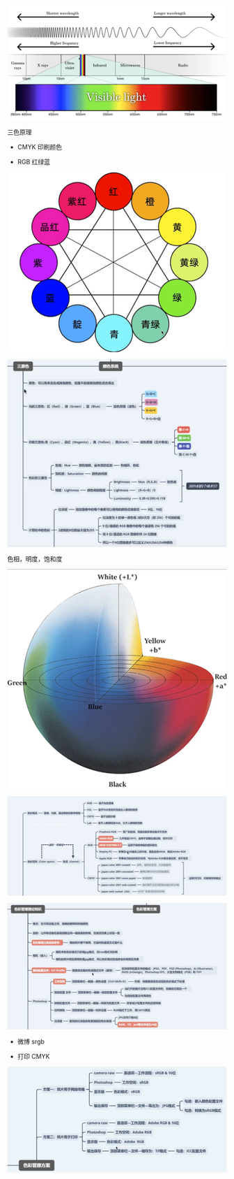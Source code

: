 ![](../../../assets/2023-07-16-10-00-50-image.png)

三色原理

- CMYK 印刷颜色

- RGB 红绿蓝

![](../../../assets/2023-07-16-10-33-39-image.png)

![](../../../assets/2023-07-16-10-36-23-image.png)

色相，明度，饱和度

![](../../../assets/2023-07-16-11-16-49-image.png)

![](../../../assets/2023-07-16-11-22-00-image.png)

![](../../../assets/2023-07-16-11-23-31-image.png)

- 微博 srgb

- 打印 CMYK

![](../../../assets/2023-07-16-11-36-05-image.png)


